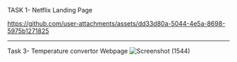 TASK 1- Netflix Landing Page

https://github.com/user-attachments/assets/dd33d80a-5044-4e5a-8698-5975b1271825

-----
Task 3- Temperature convertor Webpage
![Screenshot (1544)](https://github.com/user-attachments/assets/0a671078-ff33-4c8b-9d58-e337010e00c8)


